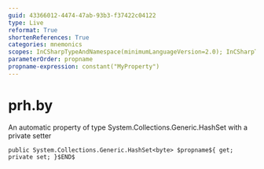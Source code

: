 ```yaml
---
guid: 43366012-4474-47ab-93b3-f37422c04122
type: Live
reformat: True
shortenReferences: True
categories: mnemonics
scopes: InCSharpTypeAndNamespace(minimumLanguageVersion=2.0); InCSharpTypeMember(minimumLanguageVersion=2.0)
parameterOrder: propname
propname-expression: constant("MyProperty")
---
```


# prh.by

An automatic property of type System.Collections.Generic.HashSet<byte> with a private setter

```
public System.Collections.Generic.HashSet<byte> $propname${ get; private set; }$END$
```
